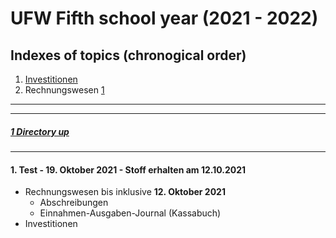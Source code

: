 # UFW Fifth school year (2021 - 2022)

Indexes of topics (chronogical order)
-------------------------------------

1. [Investitionen](./Investitionen.md)
2. Rechnungswesen [1](./RechnungsWesen1.doc)

----
----

##### [1 Directory up](./../README.md)

----

#### **1. Test - 19. Oktober 2021 - Stoff erhalten am 12.10.2021**
   - Rechnungswesen bis inklusive **12. Oktober 2021**
      - Abschreibungen
	  - Einnahmen-Ausgaben-Journal (Kassabuch)
   - Investitionen
